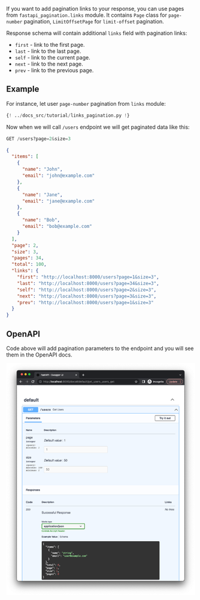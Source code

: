 If you want to add pagination links to your response, you can use pages from `fastapi_pagination.links` module.
It contains `Page` class for `page-number` pagination, `LimitOffsetPage` for `limit-offset` pagination.

Response schema will contain additional `links` field with pagination links:

* `first` - link to the first page.
* `last` - link to the last page.
* `self` - link to the current page.
* `next` - link to the next page.
* `prev` - link to the previous page.

## Example

For instance, let user `page-number` pagination from `links` module:

```py hl_lines="5"
{! ../docs_src/tutorial/links_pagination.py !}
```

Now when we will call `/users` endpoint we will get paginated data like this:

```py
GET /users?page=2&size=3
```

```json
{
  "items": [
    {
      "name": "John",
      "email": "john@example.com"
    },
    {
      "name": "Jane",
      "email": "jane@example.com"
    },
    {
      "name": "Bob",
      "email": "bob@example.com"
    }
  ],
  "page": 2,
  "size": 3,
  "pages": 34,
  "total": 100,
  "links": {
    "first": "http://localhost:8000/users?page=1&size=3",
    "last": "http://localhost:8000/users?page=34&size=3",
    "self": "http://localhost:8000/users?page=2&size=3",
    "next": "http://localhost:8000/users?page=3&size=3",
    "prev": "http://localhost:8000/users?page=1&size=3"
  }
}
```

## OpenAPI

Code above will add pagination parameters to the endpoint and you will see them in the OpenAPI docs.

![OpenAPI Result](../img/tutorials/page-number-pagination.png)
